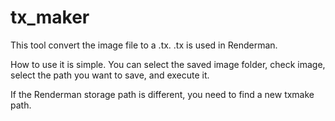 # tx_maker

This tool convert the image file to a .tx.
.tx is used in Renderman.


How to use it is simple.
You can select the saved image folder, check image, select the path you want to save, and execute it.

If the Renderman storage path is different, you need to find a new txmake path.

